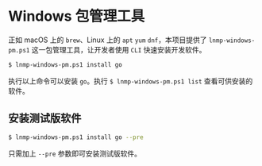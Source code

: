 # Windows 包管理工具

正如 macOS 上的 `brew`、Linux 上的 `apt` `yum` `dnf`，本项目提供了 `lnmp-windows-pm.ps1` 这一包管理工具，让开发者使用 `CLI` 快速安装开发软件。

```bash
$ lnmp-windows-pm.ps1 install go
```

执行以上命令可以安装 `go`。执行 `$ lnmp-windows-pm.ps1 list` 查看可供安装的软件。

## 安装测试版软件

```bash
$ lnmp-windows-pm.ps1 install go --pre
```

只需加上 `--pre` 参数即可安装测试版软件。
